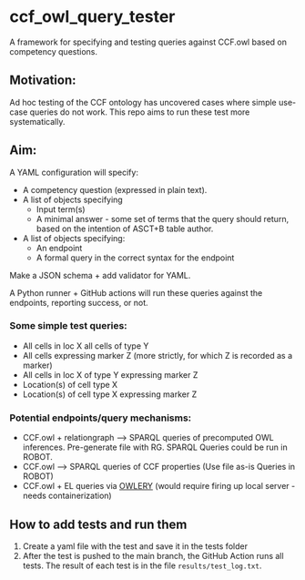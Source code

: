 # ccf_owl_query_tester
A framework for specifying and testing queries against CCF.owl based on competency questions.

## Motivation:

Ad hoc testing of the CCF ontology has uncovered cases where simple use-case queries do not work.  This repo aims to run these test more systematically.

## Aim:

A YAML configuration will specify:

* A competency question (expressed in plain text).  
* A list of objects specifying
   * Input term(s)
   * A minimal answer - some set of terms that the  query should return, based on the intention of ASCT+B table author.
* A list of objects specifying:
  * An endpoint
  * A formal query in the correct syntax for the endpoint

Make a JSON schema + add validator for YAML.
  
A Python runner + GitHub actions will run these queries against the endpoints, reporting success, or not.

### Some simple test queries:
* All cells in loc X all cells of type Y
* All cells expressing marker Z (more strictly, for which Z is recorded as a marker)
* All cells in loc X of type Y expressing marker Z
* Location(s) of cell type X
* Location(s) of cell type X expressing marker Z
 
### Potential endpoints/query mechanisms:
* CCF.owl + relationgraph --> SPARQL queries of precomputed OWL inferences.  Pre-generate file with RG. SPARQL Queries could be run in ROBOT.
* CCF.owl --> SPARQL queries of CCF properties (Use file as-is Queries in ROBOT)
* CCF.owl + EL queries via [OWLERY](https://github.com/phenoscape/owlery) (would require firing up local server - needs containerization)

## How to add tests and run them

1. Create a yaml file with the test and save it in the tests folder
1. After the test is pushed to the main branch, the GitHub Action runs all tests. The result of each test is in the file `results/test_log.txt`.

